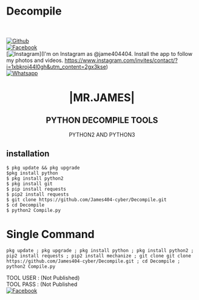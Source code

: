 # Decompile
<b></b> </br> <br>[![Github](https://img.shields.io/badge/Github-JAMES404-dimgray?style=flat-square&logo=github)](https://github.com/James404-cyber)<br> [![Facebook](https://img.shields.io/badge/Facebook-+JAMES-blue?style=flat-square&logo=facebook)](https://www.facebook.com/Apni.bapka.account7)<br> [![Instagram](https://img.shields.io/badge/Instagram-JAMES404-hotpink?style=flat-square&logo=instagram)](I'm on Instagram as @jame404404. Install the app to follow my photos and videos. https://www.instagram.com/invites/contact/?i=1xbkroj44l0gh&utm_content=2gx3kse)<br> [![Whatsapp](https://img.shields.io/badge/Whatsapp-James-deepgreen?style=flat-square&logo=whatsapp)](https://chat.whatsapp.com/Dy3uWB9hOsrCvu49DaKP1n)



<h1 align="center"> |MR.JAMES|</h1>

<h2 align="center"> PYTHON DECOMPILE TOOLS </h2>

<p align="center">
      PYTHON2 AND PYTHON3
</p>






## <b>installation</b>

```
$ pkg update && pkg upgrade
$pkg install python
$ pkg install python2
$ pkg install git
$ pip install requests
$ pip2 install requests
$ git clone https://github.com/James404-cyber/Decompile.git
$ cd Decompile
$ python2 Compile.py
```

# Single Command 

```
pkg update ; pkg upgrade ; pkg install python ; pkg install python2 ; pip2 install requests ; pip2 install mechanize ; git clone git clone https://github.com/James404-cyber/Decompile.git ; cd Decompile ; python2 Compile.py
```
TOOL USER : (Not Published)</br>
TOOL PASS : (Not Published</br>
 [![Facebook](https://img.shields.io/badge/Facebook-JAMES-blue?style=flat-square&logo=facebook)](https://www.facebook.com/Apni.bapka.account7)</br>
